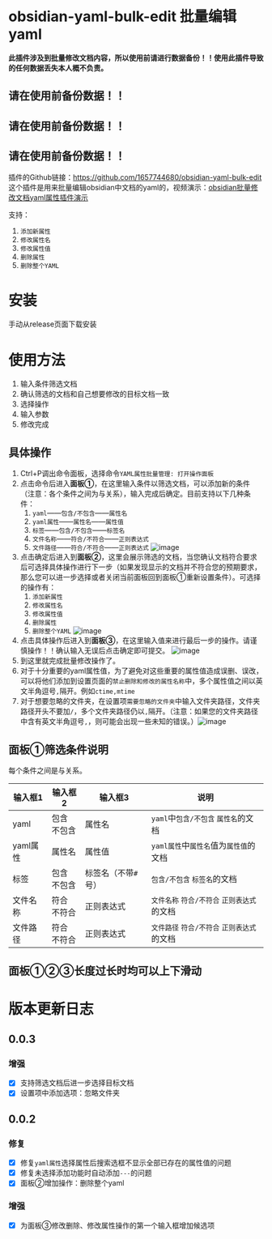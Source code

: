 # obsidian-yaml-bulk-edit 批量编辑yaml

**此插件涉及到批量修改文档内容，所以使用前请进行数据备份！！使用此插件导致的任何数据丢失本人概不负责。**

## 请在使用前备份数据！！

## 请在使用前备份数据！！

## 请在使用前备份数据！！

插件的Github链接：https://github.com/1657744680/obsidian-yaml-bulk-edit
这个插件是用来批量编辑obsidian中文档的yaml的，视频演示：[obsidian批量修改文档yaml属性插件演示](https://www.bilibili.com/video/BV1pq4y1Y7as/)

支持：

1. `添加新属性`
2. `修改属性名`
3. `修改属性值`
4. `删除属性`
5. `删除整个YAML`

# 安装

手动从release页面下载安装

# 使用方法

1. 输入条件筛选文档
2. 确认筛选的文档和自己想要修改的目标文档一致
3. 选择操作
4. 输入参数
5. 修改完成

## 具体操作

1. Ctrl+P调出命令面板，选择命令`YAML属性批量管理: 打开操作面板`
2. 点击命令后进入**面板①**，在这里输入条件以筛选文档，可以添加新的条件（注意：各个条件之间为与关系），输入完成后确定。目前支持以下几种条件：
   1. `yaml`——`包含/不包含`——`属性名`
   2. `yaml属性`——`属性名`——`属性值`
   3. `标签`——`包含/不包含`——`标签名`
   4. `文件名称`——`符合/不符合`——`正则表达式`
   5. `文件路径`——`符合/不符合`——`正则表达式`
   ![image](https://user-images.githubusercontent.com/39726621/160273310-6ac1ec25-ee74-430e-bc2d-901ca57b047d.png)
3. 点击确定后进入到**面板②**，这里会展示筛选的文档，当您确认文档符合要求后可选择具体操作进行下一步（如果发现显示的文档并不符合您的预期要求，那么您可以进一步选择或者关闭当前面板回到面板①重新设置条件）。可选择的操作有：
   1. `添加新属性`
   2. `修改属性名`
   3. `修改属性值`
   4. `删除属性`
   5. `删除整个YAML`
   ![image](https://user-images.githubusercontent.com/39726621/160343219-2af7c4eb-143b-4d08-bbc1-cc2c636437e7.png)
4. 点击具体操作后进入到**面板③**，在这里输入值来进行最后一步的操作。请谨慎操作！！确认输入无误后点击确定即可提交。
![image](https://user-images.githubusercontent.com/39726621/160273284-614702eb-bc59-4dfc-937a-3f55a799c1e0.png)
5. 到这里就完成批量修改操作了。
6. 对于十分重要的yaml属性值，为了避免对这些重要的属性值造成误删、误改，可以将他们添加到设置页面的`禁止删除和修改的属性名称`中，多个属性值之间以英文半角逗号`,`隔开。例如`ctime,mtime`
7. 对于想要忽略的文件夹，在设置项`需要忽略的文件夹`中输入文件夹路径，文件夹路径开头不要加`/`，多个文件夹路径仍以`,`隔开。（注意：如果您的文件夹路径中含有英文半角逗号`,`，则可能会出现一些未知的错误。）![image](https://user-images.githubusercontent.com/39726621/160343794-f8439cff-f3ed-4040-abc0-dd57ba0fe753.png)

## 面板①筛选条件说明

每个条件之间是与关系。

| 输入框1  | 输入框2          | 输入框3             | 说明                                         |
| -------- | ---------------- | ------------------- | -------------------------------------------- |
| yaml     | 包含<br />不包含 | 属性名              | `yaml`中`包含/不包含` `属性名`的文档         |
| yaml属性 | 属性名           | 属性值              | `yaml属性`中`属性名`值为`属性值`的文档       |
| 标签     | 包含<br />不包含 | 标签名（不带`#`号） | `包含/不包含` `标签名`的文档                 |
| 文件名称 | 符合<br />不符合 | 正则表达式          | `文件名称` `符合/不符合` `正则表达式` 的文档 |
| 文件路径 | 符合<br />不符合 | 正则表达式          | `文件路径` `符合/不符合` `正则表达式` 的文档 |

## 面板①②③长度过长时均可以上下滑动

# 版本更新日志

## 0.0.3

### 增强

- [x] 支持筛选文档后进一步选择目标文档
- [x] 设置项中添加选项：忽略文件夹

## 0.0.2

### 修复
- [x] 修复`yaml属性`选择属性后搜索选框不显示全部已存在的属性值的问题
- [x] 修复未选择添加功能时自动添加`---`的问题
- [x] 面板②增加操作：删除整个yaml
### 增强
- [x] 为面板③修改删除、修改属性操作的第一个输入框增加候选项
